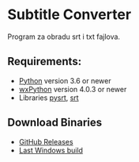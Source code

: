 # Subtitle Converter

Program za obradu srt i txt fajlova.

## Requirements:
* [Python](http://www.python.org/) version 3.6 or newer 
* [wxPython](https://wxpython.org/) version 4.0.3 or newer
* Libraries [pysrt](https://github.com/byroot/pysrt/tree/master/pysrt), [srt](https://github.com/cdown/srt)

## Download Binaries

* [GitHub Releases](https://github.com/padovaSR/subtitle-converter/releases)
* [Last Windows build](https://github.com/padovaSR/subtitle-converter/releases/download/v0.5.7.0_test/Subtitle.Converter-0.5.7.zip)
